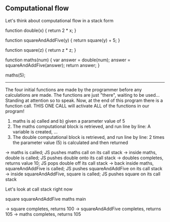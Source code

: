 ## Computational flow
Let's think about computational flow in a stack form

function double(x) { 
	return 2 * x; 
}

function squareAndAddFive(y) { 
	return square(y) + 5; 
}

function square(z) { 
	return z * z; 
}

function maths(num) {
    var answer = double(num);
    answer = squareAndAddFive(answer);
    return answer;
}

maths(5);
    
---

The four initial functions are made by the programmer before any calculations are made. The functions are just "there", waiting to be used... Standing at attention so to speak. Now, at the end of this program there is a function call. THIS ONE CALL will activate ALL of the functions in our program!

1) maths is a) called and b) given a parameter value of 5
2) The maths computational block is retrieved, and run line by line: A variable is created, ... 
3) The double computational block is retrieved, and run line by line: 2 times the parameter value (5) is calculated and then returned

-> maths is called; JS pushes maths call on its call stack
-> inside maths, double is called; JS pushes double onto its call stack
-> doubles completes, returns value 10; JS pops double off its call stack
-> back inside maths, squareAndAddFive is called;
   JS pushes squareAndAddFive on its call stack
-> inside squareAndAddFive, square is called;
   JS pushes square on its call stack

Let's look at call stack right now

square
squareAndAddFive
maths
main

-> square completes, returns 100
-> squareAndAddFive completes, returns 105
-> maths completes, returns 105
